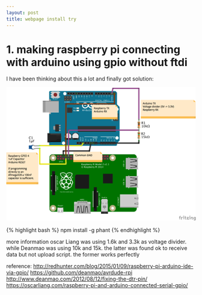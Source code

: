 ```yaml
---
layout: post
title: webpage install try
---
```

<!---this is comment---> 
# 1. making raspberry pi connecting with arduino using gpio without ftdi
  I have been thinking about this a lot and finally got solution:

![image](/images/rpi_arduino_serial.png)

{% highlight bash %}
npm install -g phant
{% endhighlight %}

more information
  oscar Liang was using 1.6k and 3.3k as voltage divider. while Deanmao was using 10k and 15k. the latter was found ok to receive data but not upload script. the former works perfectly

reference:
http://redhunter.com/blog/2015/01/09/raspberry-pi-arduino-ide-via-gpio/
https://github.com/deanmao/avrdude-rpi
http://www.deanmao.com/2012/08/12/fixing-the-dtr-pin/
https://oscarliang.com/raspberry-pi-and-arduino-connected-serial-gpio/

